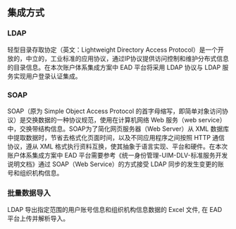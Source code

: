## 集成方式

### LDAP
轻型目录存取协定（英文：Lightweight Directory Access Protocol）是一个开放的，中立的，工业标准的应用协议，通过IP协议提供访问控制和维护分布式信息的目录信息。在本次账户体系集成方案中 EAD 平台将采用 LDAP 协议与 LDAP 服务实现用户登录认证集成。

### SOAP
SOAP（原为 Simple Object Access Protocol 的首字母缩写，即简单对象访问协议）是交换数据的一种协议规范，使用在计算机网络 Web 服务（web service）中，交换带结构信息。SOAP为了简化网页服务器（Web Server）从 XML 数据库中提取数据时，节省去格式化页面时间，以及不同应用程序之间按照 HTTP 通信协议，遵从 XML 格式执行资料互换，使其抽象于语言实现、平台和硬件。在本次账户体系集成方案中 EAD 平台需要参考《统一身份管理-UIM-DLV-标准服务开发说明文档》通过 SOAP（Web Service）的方式接受 LDAP 同步的发生变更的账号和组织机构信息。


### 批量数据导入
LDAP 导出指定范围的用户账号信息和组织机构信息数据的 Excel 文件, 在 EAD 平台上传并解析导入。